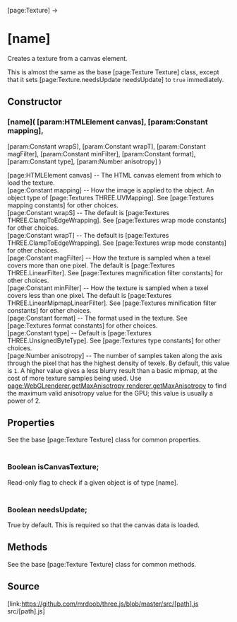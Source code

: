 [page:Texture] →

# [name]

Creates a texture from a canvas element.  
  
This is almost the same as the base [page:Texture Texture] class, except that
it sets [page:Texture.needsUpdate needsUpdate] to `true` immediately.

## Constructor

###  [name]( [param:HTMLElement canvas], [param:Constant mapping],
[param:Constant wrapS], [param:Constant wrapT], [param:Constant magFilter],
[param:Constant minFilter], [param:Constant format], [param:Constant type],
[param:Number anisotropy] )

[page:HTMLElement canvas] -- The HTML canvas element from which to load the
texture.  
[page:Constant mapping] -- How the image is applied to the object. An object
type of [page:Textures THREE.UVMapping]. See [page:Textures mapping constants]
for other choices.  
[page:Constant wrapS] -- The default is [page:Textures
THREE.ClampToEdgeWrapping]. See [page:Textures wrap mode constants] for other
choices.  
[page:Constant wrapT] -- The default is [page:Textures
THREE.ClampToEdgeWrapping]. See [page:Textures wrap mode constants] for other
choices.  
[page:Constant magFilter] -- How the texture is sampled when a texel covers
more than one pixel. The default is [page:Textures THREE.LinearFilter]. See
[page:Textures magnification filter constants] for other choices.  
[page:Constant minFilter] -- How the texture is sampled when a texel covers
less than one pixel. The default is [page:Textures
THREE.LinearMipmapLinearFilter]. See [page:Textures minification filter
constants] for other choices.  
[page:Constant format] -- The format used in the texture. See [page:Textures
format constants] for other choices.  
[page:Constant type] -- Default is [page:Textures THREE.UnsignedByteType]. See
[page:Textures type constants] for other choices.  
[page:Number anisotropy] -- The number of samples taken along the axis through
the pixel that has the highest density of texels. By default, this value is
`1`. A higher value gives a less blurry result than a basic mipmap, at the
cost of more texture samples being used. Use
[page:WebGLrenderer.getMaxAnisotropy renderer.getMaxAnisotropy]() to find the
maximum valid anisotropy value for the GPU; this value is usually a power of
2.  
  

## Properties

See the base [page:Texture Texture] class for common properties.

### <br/> Boolean isCanvasTexture; <br/>

Read-only flag to check if a given object is of type [name].

### <br/> Boolean needsUpdate; <br/>

True by default. This is required so that the canvas data is loaded.

## Methods

See the base [page:Texture Texture] class for common methods.

## Source

[link:https://github.com/mrdoob/three.js/blob/master/src/[path].js
src/[path].js]

